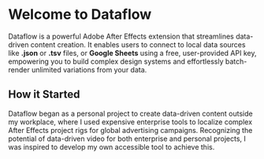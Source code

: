# Welcome to Dataflow

Dataflow is a powerful Adobe After Effects extension that streamlines data-driven content creation. It enables users to connect to local data sources like **.json** or **.tsv** files, or **Google Sheets** using a free, user-provided API key, empowering you to build complex design systems and effortlessly batch-render unlimited variations from your data.

## How it Started
Dataflow began as a personal project to create data-driven content outside my workplace, where I used expensive enterprise tools to localize complex After Effects project rigs for global advertising campaigns. Recognizing the potential of data-driven video for both enterprise and personal projects, I was inspired to develop my own accessible tool to achieve this.